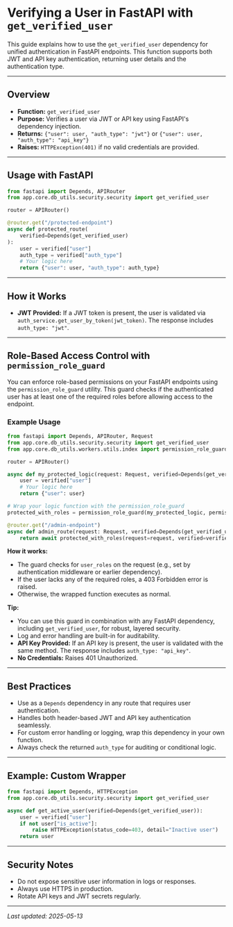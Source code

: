 # Verifying a User in FastAPI with `get_verified_user`

This guide explains how to use the `get_verified_user` dependency for unified authentication in FastAPI endpoints. This function supports both JWT and API key authentication, returning user details and the authentication type.

---

## Overview
- **Function:** `get_verified_user`
- **Purpose:** Verifies a user via JWT or API key using FastAPI's dependency injection.
- **Returns:** `{"user": user, "auth_type": "jwt"}` or `{"user": user, "auth_type": "api_key"}`
- **Raises:** `HTTPException(401)` if no valid credentials are provided.

---

## Usage with FastAPI

```python
from fastapi import Depends, APIRouter
from app.core.db_utils.security.security import get_verified_user

router = APIRouter()

@router.get("/protected-endpoint")
async def protected_route(
    verified=Depends(get_verified_user)
):
    user = verified["user"]
    auth_type = verified["auth_type"]
    # Your logic here
    return {"user": user, "auth_type": auth_type}
```

---

## How it Works
- **JWT Provided:** If a JWT token is present, the user is validated via `auth_service.get_user_by_token(jwt_token)`. The response includes `auth_type: "jwt"`.

---

## Role-Based Access Control with `permission_role_guard`

You can enforce role-based permissions on your FastAPI endpoints using the `permission_role_guard` utility. This guard checks if the authenticated user has at least one of the required roles before allowing access to the endpoint.

### Example Usage

```python
from fastapi import Depends, APIRouter, Request
from app.core.db_utils.security.security import get_verified_user
from app.core.db_utils.workers.utils.index import permission_role_guard

router = APIRouter()

async def my_protected_logic(request: Request, verified=Depends(get_verified_user)):
    user = verified["user"]
    # Your logic here
    return {"user": user}

# Wrap your logic function with the permission_role_guard
protected_with_roles = permission_role_guard(my_protected_logic, permission_roles=["admin", "superuser"])

@router.get("/admin-endpoint")
async def admin_route(request: Request, verified=Depends(get_verified_user)):
    return await protected_with_roles(request=request, verified=verified)
```

**How it works:**
- The guard checks for `user_roles` on the request (e.g., set by authentication middleware or earlier dependency).
- If the user lacks any of the required roles, a 403 Forbidden error is raised.
- Otherwise, the wrapped function executes as normal.

**Tip:**
- You can use this guard in combination with any FastAPI dependency, including `get_verified_user`, for robust, layered security.
- Log and error handling are built-in for auditability.
- **API Key Provided:** If an API key is present, the user is validated with the same method. The response includes `auth_type: "api_key"`.
- **No Credentials:** Raises 401 Unauthorized.

---

## Best Practices
- Use as a `Depends` dependency in any route that requires user authentication.
- Handles both header-based JWT and API key authentication seamlessly.
- For custom error handling or logging, wrap this dependency in your own function.
- Always check the returned `auth_type` for auditing or conditional logic.

---

## Example: Custom Wrapper

```python
from fastapi import Depends, HTTPException
from app.core.db_utils.security.security import get_verified_user

async def get_active_user(verified=Depends(get_verified_user)):
    user = verified["user"]
    if not user["is_active"]:
        raise HTTPException(status_code=403, detail="Inactive user")
    return user
```

---

## Security Notes
- Do not expose sensitive user information in logs or responses.
- Always use HTTPS in production.
- Rotate API keys and JWT secrets regularly.

---

*Last updated: 2025-05-13*
